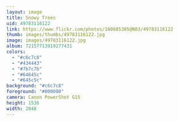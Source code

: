 ```yaml
---
layout: image
title: Snowy Trees
uid: 49783116122
link: https://www.flickr.com/photos/160685305@N03/49783116122
thumb: images/thumbs/49783116122.jpg
image: images/49783116122.jpg
album: 72157713919277431
colors: 
  - "#c6c7c8"
  - "#434443"
  - "#7b7c7b"
  - "#64645c"
  - "#645c5c"
background: "#c6c7c8"
foreground: "#000000"
camera: Canon PowerShot G15
height: 1536
width: 2048
---
```


